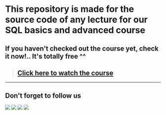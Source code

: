 # This repository is made for the source code of any lecture for our SQL basics and advanced course

## If you haven't checked out the course yet, check it now!.. It's totally free ^^

> ## [Click here to watch the course](https://youtube.com/playlist?list=PL7mt2FDjAkPf5lpAnUDwbTYH4tuB-BN-v)

---

## Don't forget to follow us

[<img src="https://img.shields.io/badge/-Facebook-1877F2?style=for-the-badge&logo=Facebook&logoColor=white"/>](https://www.facebook.com/SecTheaterEG)
[<img src="https://img.shields.io/badge/-Telegram-26A5E4?style=for-the-badge&logo=Telegram&logoColor=white"/>](https://t.me/sectheater)
[<img src="https://img.shields.io/badge/-Discord-7289DA?style=for-the-badge&logo=Discord&logoColor=white"/>](https://discord.com/invite/4VqCstahAR)
[<img src="https://img.shields.io/badge/-YouTube-FF0000?style=for-the-badge&logo=YouTube&logoColor=white"/>](http://youtube.com/c/SecTheater/)
